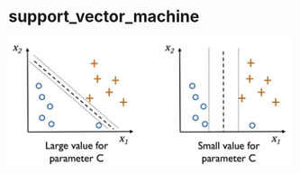 # support_vector_machine

![support_vector_machine](https://github.com/NoriKaneshige/support_vector_machine/blob/master/support_vector_machine.png)
